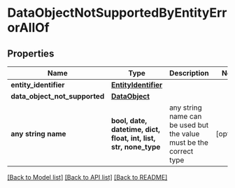 # DataObjectNotSupportedByEntityErrorAllOf


## Properties
Name | Type | Description | Notes
------------ | ------------- | ------------- | -------------
**entity_identifier** | [**EntityIdentifier**](EntityIdentifier.md) |  | 
**data_object_not_supported** | [**DataObject**](DataObject.md) |  | 
**any string name** | **bool, date, datetime, dict, float, int, list, str, none_type** | any string name can be used but the value must be the correct type | [optional]

[[Back to Model list]](../README.md#documentation-for-models) [[Back to API list]](../README.md#documentation-for-api-endpoints) [[Back to README]](../README.md)


